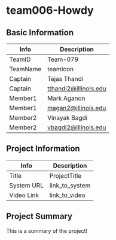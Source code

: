 # team006-Howdy

## Basic Information

|   Info      |        Description     |
| ----------- | ---------------------- |
| TeamID      |        Team-079        |
| TeamName    |         teamIcon          |
| Captain     |       Tejas Thandi   |
| Captain     |  tthandi2@illinois.edu  |
| Member1     |        Mark Aganon      |
| Member1     |   magan2@illinois.edu  |
| Member2     |       Vinayak Bagdi   |
| Member2     |  vbagdi2@illinois.edu |


## Project Information

|   Info      |        Description     |
| ----------- | ---------------------- |
|  Title      |       ProjectTitle     |
| System URL  |      link_to_system    |
| Video Link  |      link_to_video     |

## Project Summary

This is a summary of the project!
